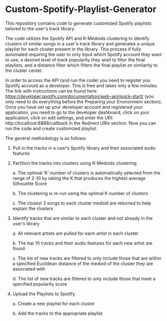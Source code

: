 # Custom-Spotify-Playlist-Generator
This repository contains code to generate customized Spotify playlists tailored to the user's track library. 

The code utilizes the Spotify API and K-Medoids clustering to identify clusters of similar songs in a user's track library and generates a unique playlist for each cluster present in the library. This process if fully automated requiring the user to only input which Spotify account they want to use, a desired level of track popularity they wish to filter the final playlists, and a distance filter which filters the final playlist on similarity to the cluster center.

In order to access the API (and run the code) you need to register you Spotify account as a developer. This is free and takes only a few minutes. The link with instructions can be found here: https://developer.spotify.com/documentation/web-api/quick-start/ (you only need to do everything before the Preparing your Environment section). Once you have set up your developer account and registered your application, you need to go to the developer dashboard, click on your application, click on edit settings, and enter the URI: http://localhost:8888/callback in the Redirect URIs section. Now you can run the code and create customized playlist.

The general methodology is as follows:
1. Pull in the tracks in a user’s Spotify library and their associated audio features

2. Partition the tracks into clusters using K-Medoids clustering
    
    a. The optimal ‘K’ number of clusters is automatically selected from the range of 2-10 by taking the K that produces the highest            average Silhouette Score
    
    b. The clustering is re-run using the optimal K number of clusters
    
    c. The closest 3 songs to each cluster medoid are returned to help explain the clusters

3. Identify tracks that are similar to each cluster and not already in the user’s library
    
    a. All relevant artists are pulled for each artist in each cluster
    
    b. The top 10 tracks and their audio features for each new artist are found
    
    c. The list of new tracks are filtered to only include those that are within a specified Euclidean distance of the medoid of the            cluster they are associated with
    
    d. The list of new tracks are filtered to only include those that meet a specified popularity score

4. Upload the Playlists to Spotify
    
    a. Create a new playlist for each cluster
    
    b. Add the tracks to the appropriate playlist
